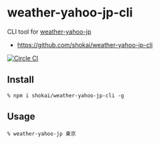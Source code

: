 # weather-yahoo-jp-cli
CLI tool for [weather-yahoo-jp](https://www.npmjs.com/package/weather-yahoo-jp)

- https://github.com/shokai/weather-yahoo-jp-cli

[![Circle CI](https://circleci.com/gh/shokai/weather-yahoo-jp-cli.svg?style=svg)](https://circleci.com/gh/shokai/weather-yahoo-jp-cli)


## Install

    % npm i shokai/weather-yahoo-jp-cli -g


## Usage

    % weather-yahoo-jp 東京
